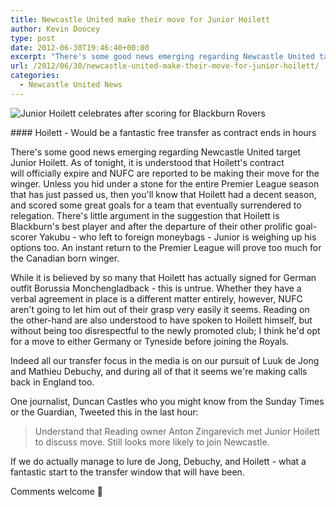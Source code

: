 ```yaml
---
title: Newcastle United make their move for Junior Hoilett
author: Kevin Doocey
type: post
date: 2012-06-30T19:46:40+00:00
excerpt: "There's some good news emerging regarding Newcastle United target Junior Hoilett. As of tonight, it is understood that Hoilett's contract will officially expire and NUFC are reported.."
url: /2012/06/30/newcastle-united-make-their-move-for-junior-hoilett/
categories:
  - Newcastle United News
---
```


![Junior Hoilett celebrates after scoring for Blackburn Rovers](https://www.tynetime.com/wp-content/uploads/2012/06/Junior-Hoilett-Newcastle-United.jpg "Junior Hoilett")

#### Hoilett - Would be a fantastic free transfer as contract ends in hours

There's some good news emerging regarding Newcastle United target Junior Hoilett. As of tonight, it is understood that Hoilett's contract will officially expire and NUFC are reported to be making their move for the winger. Unless you hid under a stone for the entire Premier League season that has just passed us, then you'll know that Hoilett had a decent season, and scored some great goals for a team that eventually surrendered to relegation. There's little argument in the suggestion that Hoilett is Blackburn's best player and after the departure of their other  prolific goal-scorer Yakubu - who left to foreign moneybags - Junior is weighing up his options too. An instant return to the Premier League will prove too much for the Canadian born winger.

While it is believed by so many that Hoilett has actually signed for German outfit Borussia Monchengladback - this is untrue. Whether they have a verbal agreement in place is a different matter entirely, however, NUFC aren't going to let him out of their grasp very easily it seems. Reading on the other-hand are also understood to have spoken to Hoilett himself, but without being too disrespectful to the newly promoted club; I think he'd opt for a move to either Germany or Tyneside before joining the Royals.

Indeed all our transfer focus in the media is on our pursuit of Luuk de Jong and Mathieu Debuchy, and during all of that it seems we're making calls back in England too.

One journalist, Duncan Castles who you might know from the Sunday Times or the Guardian, Tweeted this in the last hour:

> Understand that Reading owner Anton Zingarevich met Junior Hoilett to discuss move. Still looks more likely to join Newcastle.

If we do actually manage to lure de Jong, Debuchy, and Hoilett - what a fantastic start to the transfer window that will have been.

Comments welcome 🙂
